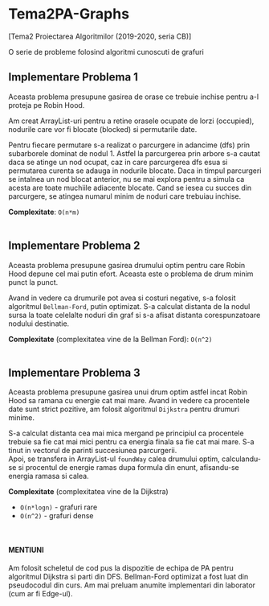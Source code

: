 # Tema2PA-Graphs
[Tema2 Proiectarea Algoritmilor (2019-2020, seria CB)] 

O serie de probleme folosind algoritmi cunoscuti de grafuri


## Implementare Problema 1

Aceasta problema presupune gasirea de orase ce trebuie inchise pentru a-l
proteja pe Robin Hood. 

Am creat ArrayList-uri pentru a retine orasele ocupate de lorzi (occupied),
nodurile care vor fi blocate (blocked) si permutarile date.

Pentru fiecare permutare s-a realizat o parcurgere in adancime (dfs) prin 
subarborele dominat de nodul 1. Astfel la parcurgerea prin arbore s-a cautat
daca se atinge un nod ocupat, caz in care parcurgerea dfs esua si permutarea
curenta se adauga in nodurile blocate. Daca in timpul parcurgeri se intalnea
un nod blocat anterior, nu se mai explora pentru a simula ca acesta are toate
muchiile adiacente blocate. Cand se iesea cu succes din parcurgere, se atingea
numarul minim de noduri care trebuiau inchise.

**Complexitate**: `O(n*m)`
<br><br>

## Implementare Problema 2

Aceasta problema presupune gasirea drumului optim pentru care Robin Hood 
depune cel mai putin efort. Aceasta este o problema de drum minim punct
la punct.

Avand in vedere ca drumurile pot avea si costuri negative, s-a folosit
algoritmul `Bellman-Ford`, putin optimizat. S-a calculat distanta de la nodul
sursa la toate celelalte noduri din graf si s-a afisat distanta corespunzatoare
nodului destinatie.

**Complexitate** (complexitatea vine de la Bellman Ford):  `O(n^2)` 
<br><br>

## Implementare Problema 3

Aceasta problema presupune gasirea unui drum optim astfel incat Robin Hood 
sa ramana cu energie cat mai mare. Avand in vedere ca procentele date sunt
strict pozitive, am folosit algoritmul `Dijkstra` pentru drumuri minime.

S-a calculat distanta cea mai mica mergand pe principiul ca procentele trebuie
sa fie cat mai mici pentru ca energia finala sa fie cat mai mare. S-a tinut
in vectorul de parinti succesiunea parcurgerii.
<br>
Apoi, se transfera in ArrayList-ul `foundWay` calea drumului optim, calculandu-se
si procentul de energie ramas dupa formula din enunt, afisandu-se energia 
ramasa si calea.

**Complexitate** (complexitatea vine de la Dijkstra)
- `O(n*logn)` - grafuri rare
- `O(n^2)` - grafuri dense
<br>        

#### MENTIUNI

Am folosit scheletul de cod pus la dispozitie de echipa de PA pentru algoritmul
Dijkstra si parti din DFS. Bellman-Ford optimizat a fost luat din pseudocodul
din curs. Am mai preluam anumite implementari din laborator (cum ar fi Edge-ul).
